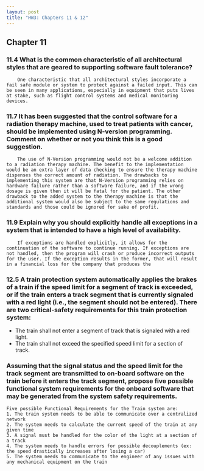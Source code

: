 ```yaml
---
layout: post
title: "HW3: Chapters 11 & 12"  
---
```


## Chapter 11

### 11.4 What is the common characteristic of all architectural styles that are geared to supporting software fault tolerance?

        One characteristic that all architectural styles incorporate a fail safe module or system to protect against a failed input. This can be seen in many applications, especially in equipment that puts lives at stake, such as flight control systems and medical monitoring devices.

### 11.7 It has been suggested that the control software for a radiation therapy machine, used to treat patients with cancer, should be implemented using N-version programming. Comment on whether or not you think this is a good suggestion.

        The use of N-Version programming would not be a welcome addition to a radiation therapy machine. The benefit to the implementation would be an extra layer of data checking to ensure the therapy machine dispenses the correct amount of radiation. The drawbacks to implementing this system are that N-Version programming relies on hardware failure rather than a software failure, and if the wrong dosage is given then it will be fatal for the patient. The other drawback to the added system to the therapy machine is that the additional system would also be subject to the same regulations and standards and those could be ignored for sake of profit.

### 11.9 Explain why you should explicitly handle all exceptions in a system that is intended to have a high level of availability.

        If exceptions are handled explicitly, it allows for the continuation of the software to continue running. If exceptions are not handled, then the program will crash or produce incorrect outputs for the user. If the exception results in the former, that will result in a financial loss for the company that produces the

### 12.5 A train protection system automatically applies the brakes of a train if the speed limit for a segment of track is exceeded, or if the train enters a track segment that is currently signaled with a red light (i.e., the segment should not be entered). There are two critical-safety requirements for this train protection system:
* The train shall not enter a segment of track that is signaled with a red light.
* The train shall not exceed the specified speed limit for a section of track.
### Assuming that the signal status and the speed limit for the track segment are transmitted to on-board software on the train before it enters the track segment, propose five possible functional system requirements for the onboard software that may be generated from the system safety requirements.

    Five possible Functional Requirements for the Train system are:
    1. The train system needs to be able to communicate over a centralized network
    2. The system needs to calculate the current speed of the train at any given time
    3. A signal must be handled for the color of the light at a section of a track
    4. The system needs to handle errors for possible decouplements (ex: the speed drastically increases after losing a car)
    5. The system needs to communicate to the engineer of any issues with any mechanical equipment on the train